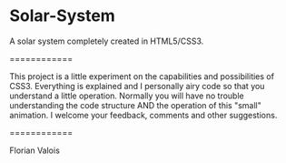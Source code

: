 Solar-System
============

A solar system completely created in HTML5/CSS3.

============

This project is a little experiment on the capabilities and possibilities of CSS3.
Everything is explained and I personally airy code so that you understand a little operation.
Normally you will have no trouble understanding the code structure AND the operation of this "small" animation.
I welcome your feedback, comments and other suggestions.

============

Florian Valois
